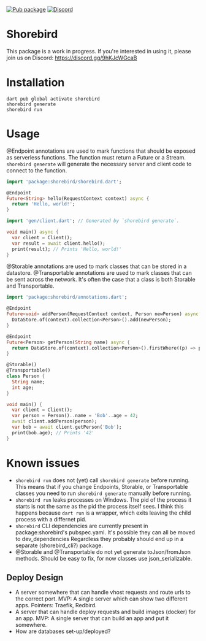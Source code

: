[![Pub package](https://img.shields.io/pub/v/shorebird.svg)](https://pub.dev/packages/shorebird)
[![Discord](https://dcbadge.vercel.app/api/server/9hKJcWGcaB)](https://discord.gg/9hKJcWGcaB)

# Shorebird

This package is a work in progress.  If you're interested in using it, please
join us on Discord: https://discord.gg/9hKJcWGcaB

# Installation

```
dart pub global activate shorebird
shorebird generate
shorebird run
```

# Usage

@Endpoint annotations are used to mark functions that should be exposed
as serverless functions.  The function must return a Future or a Stream.
`shorebird generate` will generate the necessary server and client code
to connect to the function.

```dart
import 'package:shorebird/shorebird.dart';

@Endpoint
Future<String> hello(RequestContext context) async {
  return 'Hello, world!';
}

import 'gen/client.dart'; // Generated by `shorebird generate`.

void main() async {
  var client = Client();
  var result = await client.hello();
  print(result); // Prints 'Hello, world!'
}
```

@Storable annotations are used to mark classes that can be stored in a
datastore.
@Transportable annotations are used to mark classes that can be sent across
the network.  It's often the case that a class is both Storable and
Transportable.

```dart
import 'package:shorebird/annotations.dart';

@Endpoint
Future<void> addPerson(RequestContext context, Person newPerson) async {
  DataStore.of(context).collection<Person>().add(newPerson);
}

@Endpoint
Future<Person> getPerson(String name) async {
  return DataStore.of(context).collection<Person>().firstWhere((p) => p.name == name);
}

@Storable()
@Transportable()
class Person {
  String name;
  int age;
}

void main() {
  var client = Client();
  var person = Person()..name = 'Bob'..age = 42;
  await client.addPerson(person);
  var bob = await client.getPerson('Bob');
  print(bob.age); // Prints '42'
}
```

# Known issues
- `shorebird run` does not (yet) call `shorebird generate` before running.
  This means that if you change Endpoints, Storable, or Transportable classes
  you need to run `shorebird generate` manually before running.
- `shorebird run` leaks processes on Windows.  The pid of the process it starts
  is not the same as the pid the process itself sees.  I think this happens
  because `dart run` is a wrapper, which exits leaving the child process
  with a differnet pid.
- `shorebird` CLI dependencies are currently present in package:shorebird's
  pubspec.yaml.  It's possible they can all be moved to dev_dependencies
  Regardless they probably should end up in a separate (shorebird_cli?) package.
- @Storable and @Transportable do not yet generate toJson/fromJson methods.
  Should be easy to fix, for now classes use json_serializable.


## Deploy Design
- A server somewhere that can handle vhost requests and route urls to the
  correct port. MVP: A single server which can show two different apps.
  Pointers: Traefik, Redbird.
- A server that can handle deploy requests and build images (docker) for an app.
  MVP: A single server that can build an app and put it somewhere.
- How are databases set-up/deployed?